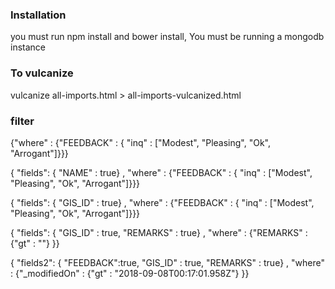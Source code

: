### Installation
you must run npm install and bower install,
You must be running a mongodb instance

### To vulcanize 
vulcanize all-imports.html > all-imports-vulcanized.html

### filter
{"where" : {"FEEDBACK" : { "inq" : ["Modest", "Pleasing", "Ok", "Arrogant"]}}}

{ "fields": { "NAME" : true} , "where" : {"FEEDBACK" : { "inq" : ["Modest", "Pleasing", "Ok", "Arrogant"]}}}

{ "fields": { "GIS_ID" : true} , "where" : {"FEEDBACK" : { "inq" : ["Modest", "Pleasing", "Ok", "Arrogant"]}}}


{ "fields": { "GIS_ID" : true, "REMARKS" : true} , "where" : {"REMARKS" : {"gt" : ""} }}

{ "fields2": { "FEEDBACK":true, "GIS_ID" : true, "REMARKS" : true} , "where" : {"_modifiedOn" : {"gt" : "2018-09-08T00:17:01.958Z"} }}